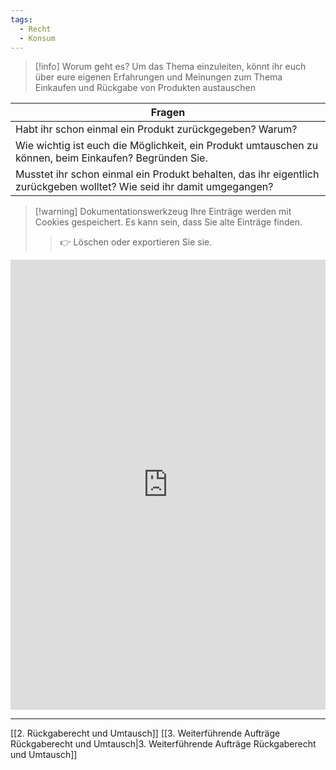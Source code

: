 ```yaml
---
tags:
  - Recht
  - Konsum
---
```

>[!info] Worum geht es?
>Um das Thema einzuleiten, könnt ihr euch über eure eigenen Erfahrungen und Meinungen zum Thema Einkaufen und Rückgabe von Produkten austauschen

| Fragen                                                                                                                |
| --------------------------------------------------------------------------------------------------------------------- |
| Habt ihr schon einmal ein Produkt zurückgegeben? Warum?                                                               |
| Wie wichtig ist euch die Möglichkeit, ein Produkt umtauschen zu können, beim Einkaufen? Begründen Sie.                |
| Musstet ihr schon einmal ein Produkt behalten, das ihr eigentlich zurückgeben wolltet? Wie seid ihr damit umgegangen? |
>[!warning] Dokumentationswerkzeug 
>Ihre Einträge werden mit Cookies gespeichert. Es kann sein, dass Sie alte Einträge finden. 
>>👉 Löschen oder exportieren Sie sie.

<iframe src="https://app.Lumi.education/api/v1/run/rdWSOq/embed" width="100%" height="720" frameborder="0" allowfullscreen="allowfullscreen" allow="geolocation *; microphone *; camera *; midi *; encrypted-media *"></iframe>

---

[[2. Rückgaberecht und Umtausch]]
[[3. Weiterführende Aufträge Rückgaberecht und Umtausch|3. Weiterführende Aufträge Rückgaberecht und Umtausch]]

